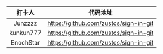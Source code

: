 |  打卡人   |               代码地址                |
| :-------: | :-----------------------------------: |
|  Junzzzz  | https://github.com/zustcs/sign-in-git |
| kunkun777 | https://github.com/zustcs/sign-in-git |
| EnochStar | https://github.com/zustcs/sign-in-git |
